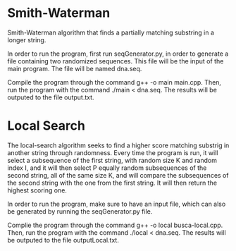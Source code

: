 # Smith-Waterman
Smith-Waterman algorithm that finds a partially matching substring in a longer string. 

In order to run the program, first run seqGenerator.py, in order to generate a file containing two randomized sequences. This file will be the input of the main program. The file will be named dna.seq. 

Compile the program through the command g++ -o main main.cpp. Then, run the program with the command ./main < dna.seq. The results will be outputed to the file output.txt.

# Local Search
The local-search algorithm seeks to find a higher score matching substrig in another string through randomness. Every time the program is run, it will select a subsequence of the first string, with random size K and random index I, and it will then select P equally random subsequences of the second string, all of the same size K, and will compare the subsequences of the second string with the one from the first string. It will then return the highest scoring one. 

In order to run the program, make sure to have an input file, which can also be generated by running the seqGenerator.py file.

Complie the program through the command g++ -o local busca-local.cpp. Then, run the program with the command ./local < dna.seq. The results will be outputed to the file outputLocal.txt. 

